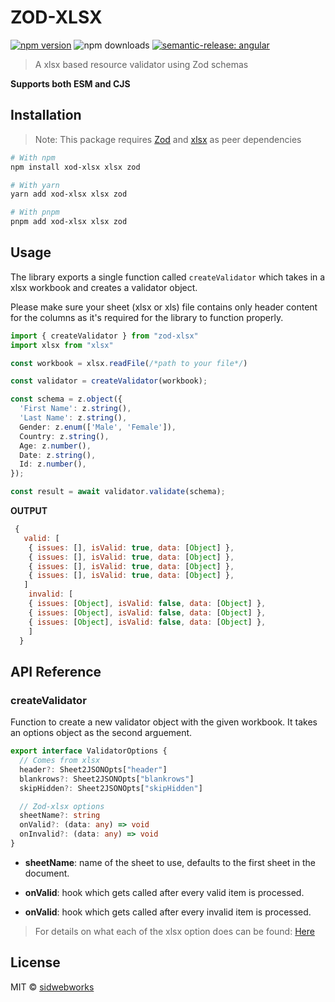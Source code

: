 

# ZOD-XLSX

[![npm version](https://badgen.net/npm/v/zod-xlsx)](https://www.npmjs.com/package/zod-xlsx)
![npm downloads](https://badgen.net/npm/dt/zod-xlsx)
[![semantic-release: angular](https://img.shields.io/badge/semantic--release-angular-e10079?logo=semantic-release)](https://github.com/semantic-release/semantic-release)


> A xlsx based resource validator using Zod schemas

**Supports both ESM and CJS**

## Installation
> Note: 
> This package requires [Zod](https://www.npmjs.com/package/zod) and [xlsx](https://www.npmjs.com/package/xlsx) as peer dependencies

```bash
# With npm
npm install xod-xlsx xlsx zod

# With yarn
yarn add xod-xlsx xlsx zod

# With pnpm
pnpm add xod-xlsx xlsx zod
```

## Usage

The library exports a single function called `createValidator` which takes in a xlsx workbook and creates a validator object. 

Please make sure your sheet (xlsx or xls) file contains only header content for the columns as it's required for the library to function properly.

```ts
import { createValidator } from "zod-xlsx"
import xlsx from "xlsx"

const workbook = xlsx.readFile(/*path to your file*/)

const validator = createValidator(workbook);

const schema = z.object({
  'First Name': z.string(),
  'Last Name': z.string(),
  Gender: z.enum(['Male', 'Female']),
  Country: z.string(),
  Age: z.number(),
  Date: z.string(),
  Id: z.number(),
});

const result = await validator.validate(schema);
```

**OUTPUT**
```js
 {
   valid: [
    { issues: [], isValid: true, data: [Object] },
    { issues: [], isValid: true, data: [Object] },
    { issues: [], isValid: true, data: [Object] },
    { issues: [], isValid: true, data: [Object] },
   ]
    invalid: [
    { issues: [Object], isValid: false, data: [Object] },
    { issues: [Object], isValid: false, data: [Object] },
    { issues: [Object], isValid: false, data: [Object] },
    ]
  }
```



## API Reference

### **createValidator**
Function to create a new validator object with the given workbook.
It takes an options object as the second arguement.

```ts
export interface ValidatorOptions {
  // Comes from xlsx
  header?: Sheet2JSONOpts["header"]
  blankrows?: Sheet2JSONOpts["blankrows"]
  skipHidden?: Sheet2JSONOpts["skipHidden"]

  // Zod-xlsx options
  sheetName?: string
  onValid?: (data: any) => void
  onInvalid?: (data: any) => void
}
```

- **sheetName**: name of the sheet to use, defaults to the first sheet in the document.

- **onValid**: hook which gets called after every valid item is processed.

- **onValid**: hook which gets called after every invalid item is processed.

> For details on what each of the xlsx option does can be found: [Here](https://docs.sheetjs.com/docs/api/utilities#json)



## License

MIT &copy; [sidwebworks](https://github.com/sidwebworks)